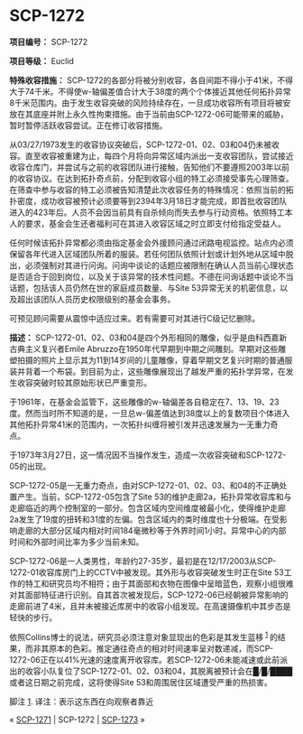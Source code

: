 # SCP-1272
                        


**项目编号：** SCP-1272

**项目等级：** Euclid

**特殊收容措施：** SCP-1272的各部分将被分别收容，各自间距不得小于41米，不得大于74千米。不得使w-轴偏差值合计大于38度的两个个体接近其他任何拓扑异常8千米范围内。由于发生收容突破的风险持续存在，一旦成功收容所有项目将被安放在其底座并附上永久性拘束措施。由于当前由SCP-1272-06可能带来的威胁，暂时暂停活跃收容尝试。正在修订收容措施。

从03/27/1973发生的收容协议突破后，SCP-1272-01、02、03和04仍未被收容。直至收容被重建为止，每四个月将向异常区域内派出一支收容团队，尝试接近收容仓库门，并尝试与之前的收容团队进行接触，告知他们不要遵照2003年以前的收容协议。在达到拓扑奇点前，分配到收容小组的特工必须接受事先心理筛查。在筛查中参与收容的特工必须被告知清楚此次收容任务的特殊情况：依照当前的拓扑密度，成功收容被预计必须要等到2394年3月18日才能完成，即首批收容团队进入的423年后。人员不会因当前具有自杀倾向而失去参与行动资格。依照特工本人的要求，基金会生还者福利可在其进入收容区域之时立即支付给指定受益人。

任何时候该拓扑异常都必须由指定基金会外援顾问通过闭路电视监控。站点内必须保留各年代进入区域团队所着的服装。若任何团队依照计划或计划外地从区域中脱出，必须强制对其进行问询。问询中谈论的话题应被限制在确认人员当前心理状态是否适合于回到岗位，以及关于该异常的技术性问题。不德在问询话题中谈论不当话题，包括该人员仍然在世的家庭成员数量、与Site 53异常无关的机密信息，以及超出该团队人员历史权限级别的基金会事务。

可预见顾问需要从震惊中适应过来。若有需要可对其进行C级记忆删除。

**描述：** SCP-1272-01、02、03和04是四个外形相同的雕像，似乎是由科西嘉新古典主义复兴者Emile Abruzzo在1950年代早期到中期之间雕刻。早期对这些雕塑拍摄的照片上显示其为11到14岁间的儿童雕像，穿着早期文艺复兴时期的普通服装并背着一个布袋。到目前为止，这些雕像展现出了越发严重的拓扑学异常，在发生收容突破时较其原始形状已严重变形。

于1961年，在基金会监管下，这些雕像的w-轴偏差各自稳定在7、13、19、23度。然而当时所不知道的是，一旦总w-偏差值达到38度以上的复数项目个体进入其他拓扑异常41米的范围内，一次拓扑纠缠将被引发并迅速发展为一无重力奇点。

于1973年3月27日，这一情况因不当操作发生，造成一次收容突破和SCP-1272-05的出现。

SCP-1272-05是一无重力奇点，由对SCP-1272-01、02、03、和04的不正确处置产生。当前，SCP-1272-05包含了Site 53的维护走廊2a，拓扑异常收容库和与走廊临近的两个控制室的一部分。包含区域内空间维度被最小化，使得维护走廊2a发生了19度的扭转和31度的左偏。包含区域内的类时维度也十分极端。在受影响走廊的大部分区域内相对时间184毫微秒等于外界时间1小时。异常中心的内部时间和外部时间比率为多少当前未知。

SCP-1272-06是一人类男性，年龄约27-35岁，最初是在12/17/2003从SCP-1272-01收容库房门上的CCTV中被发现。其外形与收容突破发生时正在Site 53工作的特工和研究员均不相符；由于其面部和衣物在图像中呈暗蓝色，观察小组很难对其面部特征进行识别。自其首次被发现后，SCP-1272-06已经朝被异常影响的走廊前进了4米，且并未被接近库房中的收容小组发现。在高速摄像机中其步态是轻快的步行。

依照Collins博士的说法，研究员必须注意对象显现出的色彩是其发生蓝移<sup class='footnoteref'>
 <a shape='rect' class='footnoteref' id='footnoteref-1' href='javascript:;' onclick='WIKIDOT.page.utils.scrollToReference(&apos;footnote-1&apos;)'>1</a>
</sup>的结果，而非其原本的色彩。推定通往奇点的相对时间速率呈对数递减，而SCP-1272-06正在以41%光速的速度离开收容库。若SCP-1272-06未能减速或此前派出的收容小队复位了SCP-1272-01、02、03和04，其脱离被预计会在█/█/████或者这日期之前完成，这将使得Site 53和周围居住区域遭受严重的热损害。


脚注
<a shape='rect' href='javascript:;' onclick='WIKIDOT.page.utils.scrollToReference(&apos;footnoteref-1&apos;)'>1</a>. 译注：表示这东西在向观察者靠近



« [SCP-1271](/scp-1271) | SCP-1272 | [SCP-1273](/scp-1273) »





                    